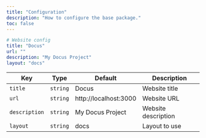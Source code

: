 ```yaml
---
title: "Configuration"
description: "How to configure the base package."
toc: false
---
```


```yaml [_theme.yml]
# Website config
title: "Docus"
url: ""
description: "My Docus Project"
layout: "docs"
```

| **Key**       | **Type** | **Default**           | **Description**     |
| ------------- | -------- | --------------------- | ------------------- |
| `title`       | `string` | Docus                 | Website title       |
| `url`         | `string` | http://localhost:3000 | Website URL         |
| `description` | `string` | My Docus Project      | Website description |
| `layout`      | `string` | docs                  | Layout to use       |
